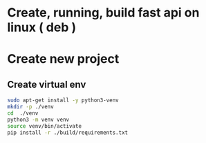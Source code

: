 # Create, running, build fast api on linux ( deb )

# Create new project

## Create virtual env

```sh
sudo apt-get install -y python3-venv
mkdir -p ./venv
cd  ./venv
python3 -m venv venv
source venv/bin/activate
pip install -r ./build/requirements.txt
```

